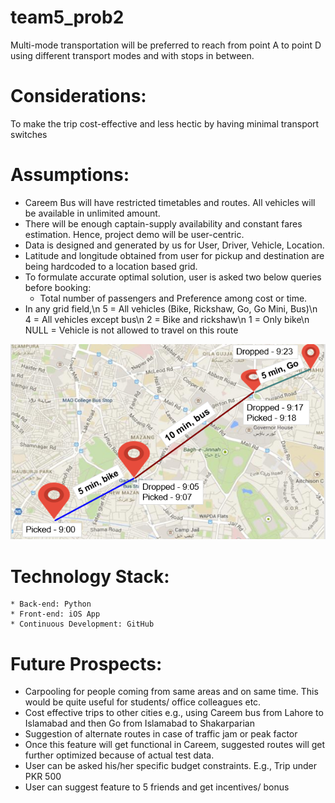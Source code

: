 # team5_prob2

Multi-mode transportation will be preferred to reach from point A to point D using different transport modes and with stops in between.

# Considerations: 

To make the trip cost-effective and less hectic by having minimal transport switches

# Assumptions:
* Careem Bus will have restricted timetables and routes. All vehicles will be available in unlimited amount.
* There will be enough captain-supply availability and constant fares estimation. Hence, project demo will be user-centric.
* Data is designed and generated by us for User, Driver, Vehicle, Location.
* Latitude and longitude obtained from user for pickup and destination are being hardcoded to a location based grid.
* To formulate accurate optimal solution, user is asked two below queries before booking: 
	* Total number of passengers and Preference among cost or time.
* In any grid field,\n
	5 = All vehicles (Bike, Rickshaw, Go, Go Mini, Bus)\n
	4 = All vehicles except bus\n
	2 = Bike and rickshaw\n
	1 = Only bike\n
	NULL = Vehicle is not allowed to travel on this route

![alt text](https://github.com/the-great-hack/team5_prob2/blob/master/image-2.png "")

# Technology Stack:
	* Back-end: Python
	* Front-end: iOS App
	* Continuous Development: GitHub

# Future Prospects:
* Carpooling for people coming from same areas and on same time. This would be quite useful for students/ office colleagues etc. 
* Cost effective trips to other cities e.g., using Careem bus from Lahore to Islamabad and then Go from Islamabad to Shakarparian
* Suggestion of alternate routes in case of traffic jam or peak factor
* Once this feature will get functional in Careem, suggested routes will get further optimized because of actual test data.
* User can be asked his/her specific budget constraints. E.g., Trip under PKR 500
* User can suggest feature to 5 friends and get incentives/ bonus